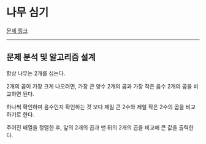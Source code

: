 # 나무 심기

[문제 링크](https://softeer.ai/practice/7353)

---

## 문제 분석 및 알고리즘 설계

항상 나무는 2개를 심는다.

2개의 곱이 가장 크게 나오려면, 가장 큰 양수 2개의 곱과 가장 작은 음수 2개의 곱을 비교하면 된다.

하나씩 확인하며 음수인지 확인하는 것 보다 제일 큰 2수와 제일 작은 2수의 곱을 비교하기로 한다.

주어진 배열을 정렬한 후, 앞의 2개의 곱과 맨 뒤의 2개의 곱을 비교해 큰 값을 출력한다.
